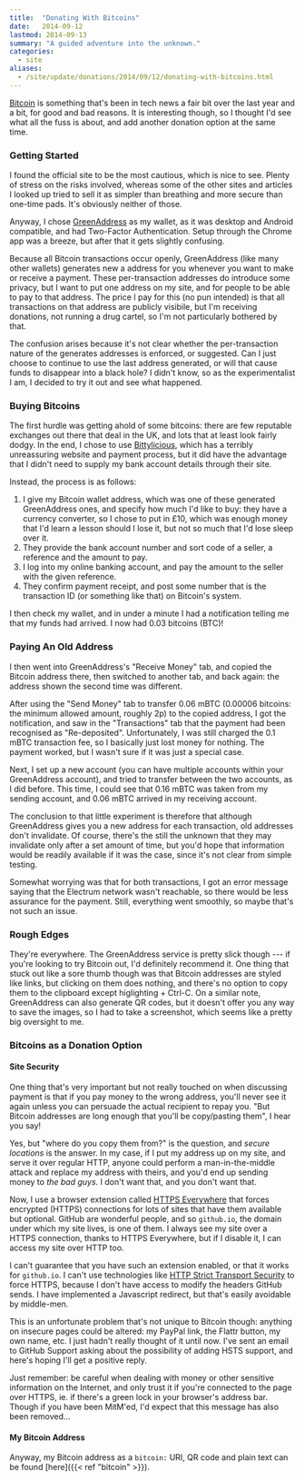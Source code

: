 ```yaml
---
title:  "Donating With Bitcoins"
date:   2014-09-12
lastmod: 2014-09-13
summary: "A guided adventure into the unknown."
categories:
  - site
aliases:
  - /site/update/donations/2014/09/12/donating-with-bitcoins.html
---
```


[Bitcoin](https://bitcoin.org) is something that's been in tech news a fair bit over the last year and a bit, for good and bad reasons. It is interesting though, so I thought I'd see what all the fuss is about, and add another donation option at the same time.

### Getting Started

I found the official site to be the most cautious, which is nice to see. Plenty of stress on the risks involved, whereas some of the other sites and articles I looked up tried to sell it as simpler than breathing and more secure than one-time pads. It's obviously neither of those.

Anyway, I chose [GreenAddress](https://greenaddress.it) as my wallet, as it was desktop and Android compatible, and had Two-Factor Authentication. Setup through the Chrome app was a breeze, but after that it gets slightly confusing.

Because all Bitcoin transactions occur openly, GreenAddress (like many other wallets) generates new a address for you whenever you want to make or receive a payment. These per-transaction addresses do introduce some privacy, but I want to put one address on my site, and for people to be able to pay to that address. The price I pay for this (no pun intended) is that all transactions on that address are publicly visibile, but I'm receiving donations, not running a drug cartel, so I'm not particularly bothered by that.

The confusion arises because it's not clear whether the per-transaction nature of the generates addresses is enforced, or suggested. Can I just choose to continue to use the last address generated, or will that cause funds to disappear into a black hole? I didn't know, so as the experimentalist I am, I decided to try it out and see what happened.

### Buying Bitcoins

The first hurdle was getting ahold of some bitcoins: there are few reputable exchanges out there that deal in the UK, and lots that at least look fairly dodgy. In the end, I chose to use [Bittylicious](https://bittylicious.com), which has a terribly unreassuring website and payment process, but it did have the advantage that I didn't need to supply my bank account details through their site.

Instead, the process is as follows:

1. I give my Bitcoin wallet address, which was one of these generated GreenAddress ones, and specify how much I'd like to buy: they have a currency converter, so I chose to put in £10, which was enough money that I'd learn a lesson should I lose it, but not so much that I'd lose sleep over it.
2. They provide the bank account number and sort code of a seller, a reference and the amount to pay.
3. I log into my online banking account, and pay the amount to the seller with the given reference.
4. They confirm payment receipt, and post some number that is the transaction ID (or something like that) on Bitcoin's system.

I then check my wallet, and in under a minute I had a notification telling me that my funds had arrived. I now had 0.03 bitcoins (BTC)!

### Paying An Old Address

I then went into GreenAddress's "Receive Money" tab, and copied the Bitcoin address there, then switched to another tab, and back again: the address shown the second time was different.

After using the "Send Money" tab to transfer 0.06 mBTC (0.00006 bitcoins: the minimum allowed amount, roughly 2p) to the copied address, I got the notification, and saw in the "Transactions" tab that the payment had been recognised as "Re-deposited". Unfortunately, I was still charged the 0.1 mBTC transaction fee, so I basically just lost money for nothing. The payment worked, but I wasn't sure if it was just a special case.

Next, I set up a new account (you can have multiple accounts within your GreenAddress account), and tried to transfer between the two accounts, as I did before. This time, I could see that 0.16 mBTC was taken from my sending account, and 0.06 mBTC arrived in my receiving account.

The conclusion to that little experiment is therefore that although GreenAddress gives you a new address for each transaction, old addresses don't invalidate. Of course, there's the still the unknown that they may invalidate only after a set amount of time, but you'd hope that information would be readily available if it was the case, since it's not clear from simple testing.

Somewhat worrying was that for both transactions, I got an error message saying that the Electrum network wasn't reachable, so there would be less assurance for the payment. Still, everything went smoothly, so maybe that's not such an issue.

### Rough Edges

They're everywhere. The GreenAddress service is pretty slick though --- if you're looking to try Bitcoin out, I'd definitely recommend it. One thing that stuck out like a sore thumb though was that Bitcoin addresses are styled like links, but clicking on them does nothing, and there's no option to copy them to the clipboard except higlighting + Ctrl-C. On a similar note, GreenAddress can also generate QR codes, but it doesn't offer you any way to save the images, so I had to take a screenshot, which seems like a pretty big oversight to me.

### Bitcoins as a Donation Option

#### Site Security

One thing that's very important but not really touched on when discussing payment is that if you pay money to the wrong address, you'll never see it again unless you can persuade the actual recipient to repay you. "But Bitcoin addresses are long enough that you'll be copy/pasting them", I hear you say!

Yes, but "where do you copy them from?" is the question, and *secure locations* is the answer. In my case, if I put my address up on my site, and serve it over regular HTTP, anyone could perform a man-in-the-middle attack and replace my address with theirs, and you'd end up sending money to *the bad guys*. I don't want that, and you don't want that.

Now, I use a browser extension called [HTTPS Everywhere](https://www.eff.org/https-everywhere) that forces encrypted (HTTPS) connections for lots of sites that have them available but optional. GitHub are wonderful people, and so `github.io`, the domain under which my site lives, is one of them. I always see my site over a HTTPS connection, thanks to HTTPS Everywhere, but if I disable it, I can access my site over HTTP too.

I can't guarantee that you have such an extension enabled, or that it works for `github.io`. I can't use technologies like [HTTP Strict Transport Security](https://developer.mozilla.org/en-US/docs/Security/HTTP_Strict_Transport_Security) to force HTTPS, because I don't have access to modify the headers GitHub sends. I have implemented a Javascript redirect, but that's easily avoidable by middle-men.

This is an unfortunate problem that's not unique to Bitcoin though: anything on insecure pages could be altered: my PayPal link, the Flattr button, my own name, etc. I just hadn't really thought of it until now. I've sent an email to GitHub Support asking about the possibility of adding HSTS support, and here's hoping I'll get a positive reply.

Just remember: be careful when dealing with money or other sensitive information on the Internet, and only trust it if you're connected to the page over HTTPS, ie. if there's a green lock in your browser's address bar. Though if you have been MitM'ed, I'd expect that this message has also been removed...

#### My Bitcoin Address

Anyway, my Bitcoin address as a `bitcoin:` URI, QR code and plain text can be found [here]({{< ref "bitcoin" >}}).
